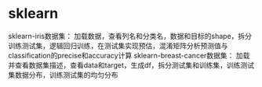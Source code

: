 # sklearn
sklearn-iris数据集：
加载数据，查看列名和分类名，数据和目标的shape，拆分训练测试集，逻辑回归训练，在测试集实现预估，混淆矩阵分析预测值与classification的precise和accuracy计算
sklearn-breast-cancer数据集：
加载并查看数据集描述，查看data和target，生成df，拆分测试集和训练集，训练测试集数据分布，训练测试集的均匀分布
